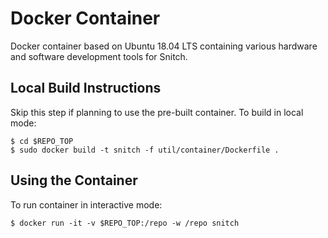 # Docker Container

Docker container based on Ubuntu 18.04 LTS containing various hardware and
software development tools for Snitch.

## Local Build Instructions

Skip this step if planning to use the pre-built container. To build in local
mode:

```shell
$ cd $REPO_TOP
$ sudo docker build -t snitch -f util/container/Dockerfile .
```

## Using the Container

To run container in interactive mode:

```shell
$ docker run -it -v $REPO_TOP:/repo -w /repo snitch
```
